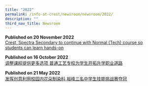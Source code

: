 ```yaml
---
title: "2022"
permalink: /info-at-crest/newsroom/newsroom/2022/
description: ""
third_nav_title: Newsroom
---
```

**Published on 20 November 2022**
<br>[Crest, Spectra Secondary to continue with Normal (Tech) course so students can learn hands-on](https://www.straitstimes.com/life/crest-spectra-secondary-to-continue-with-normal-tech-course-so-students-can-learn-hands-on)

**Published on 16 October 2022**
<br>[调整课程提供更多选项 普通工艺专校为学生开拓升学职业道路](https://www.zaobao.com.sg/news/singapore/story20221016-1323234)

**Published on 21 May 2022**
<br>[发挥创意利用校园内花朵制染料 裕峰三名中学生技能挑战赛夺冠](https://www.zaobao.com.sg/news/singapore/story20220521-1274775)